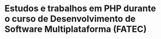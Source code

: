 # Estudos e trabalhos em PHP durante o curso de Desenvolvimento de Software Multiplataforma (FATEC)
